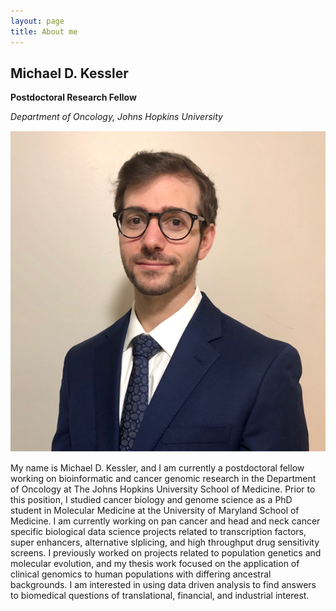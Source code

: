 ```yaml
---
layout: page
title: About me
---
```


## Michael D. Kessler

**Postdoctoral Research Fellow**

*Department of Oncology, Johns Hopkins University*

![](/assets/img/FullSizeRender.shortened.png)

My name is Michael D. Kessler, and I am currently a postdoctoral fellow working on bioinformatic and cancer genomic research in the Department of Oncology at The Johns Hopkins University School of Medicine. Prior to this position, I studied cancer biology and genome science as a PhD student in Molecular Medicine at the University of Maryland School of Medicine. I am currently working on pan cancer and head and neck cancer specific biological data science projects related to transcription factors, super enhancers, alternative slplicing, and high throughput drug sensitivity screens. I previously worked on projects related to population genetics and molecular evolution, and my thesis work focused on the application of clinical genomics to human populations with differing ancestral backgrounds. I am interested in using data driven analysis to find answers to biomedical questions of translational, financial, and industrial interest.




